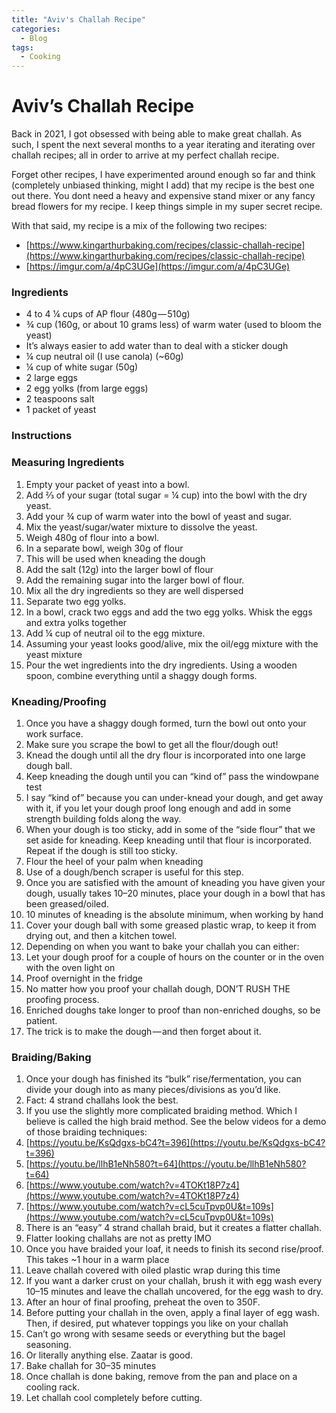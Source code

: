 ```yaml
---
title: "Aviv's Challah Recipe"
categories:
  - Blog
tags:
  - Cooking
---
```

# Aviv’s Challah Recipe

Back in 2021, I got obsessed with being able to make great challah. As such, I spent the next several months to a year iterating and iterating over challah recipes; all in order to arrive at my perfect challah recipe.

Forget other recipes, I have experimented around enough so far and think (completely unbiased thinking, might I add) that my recipe is the best one out there. You dont need a heavy and expensive stand mixer or any fancy bread flowers for my recipe. I keep things simple in my super secret recipe.

With that said, my recipe is a mix of the following two recipes:  
* [https://www.kingarthurbaking.com/recipes/classic-challah-recipe](https://www.kingarthurbaking.com/recipes/classic-challah-recipe)  
* [https://imgur.com/a/4pC3UGe](https://imgur.com/a/4pC3UGe)

### Ingredients

-   4 to 4 ¼ cups of AP flour (480g — 510g)
-   ¾ cup (160g, or about 10 grams less) of warm water (used to bloom the yeast)
-   It’s always easier to add water than to deal with a sticker dough
-   ¼ cup neutral oil (I use canola) (~60g)
-   ¼ cup of white sugar (50g)
-   2 large eggs
-   2 egg yolks (from large eggs)
-   2 teaspoons salt
-   1 packet of yeast

### Instructions

### Measuring Ingredients

1.  Empty your packet of yeast into a bowl.
2.  Add ⅔ of your sugar (total sugar = ¼ cup) into the bowl with the dry yeast.
3.  Add your ¾ cup of warm water into the bowl of yeast and sugar.
4.  Mix the yeast/sugar/water mixture to dissolve the yeast.
5.  Weigh 480g of flour into a bowl.
6.  In a separate bowl, weigh 30g of flour
7.  This will be used when kneading the dough
8.  Add the salt (12g) into the larger bowl of flour
9.  Add the remaining sugar into the larger bowl of flour.
10.  Mix all the dry ingredients so they are well dispersed
11.  Separate two egg yolks.
12.  In a bowl, crack two eggs and add the two egg yolks. Whisk the eggs and extra yolks together
13.  Add ¼ cup of neutral oil to the egg mixture.
14.  Assuming your yeast looks good/alive, mix the oil/egg mixture with the yeast mixture
15.  Pour the wet ingredients into the dry ingredients. Using a wooden spoon, combine everything until a shaggy dough forms.

### Kneading/Proofing

1.  Once you have a shaggy dough formed, turn the bowl out onto your work surface.
2.  Make sure you scrape the bowl to get all the flour/dough out!
3.  Knead the dough until all the dry flour is incorporated into one large dough ball.
4.  Keep kneading the dough until you can “kind of” pass the windowpane test
5.  I say “kind of” because you can under-knead your dough, and get away with it, if you let your dough proof long enough and add in some strength building folds along the way.
6.  When your dough is too sticky, add in some of the “side flour” that we set aside for kneading. Keep kneading until that flour is incorporated. Repeat if the dough is still too sticky.
7.  Flour the heel of your palm when kneading
8.  Use of a dough/bench scraper is useful for this step.
9.  Once you are satisfied with the amount of kneading you have given your dough, usually takes 10–20 minutes, place your dough in a bowl that has been greased/oiled.
10.  10 minutes of kneading is the absolute minimum, when working by hand
11.  Cover your dough ball with some greased plastic wrap, to keep it from drying out, and then a kitchen towel.
12.  Depending on when you want to bake your challah you can either:
13.  Let your dough proof for a couple of hours on the counter or in the oven with the oven light on
14.  Proof overnight in the fridge
15.  No matter how you proof your challah dough, DON’T RUSH THE proofing process.
16.  Enriched doughs take longer to proof than non-enriched doughs, so be patient.
17.  The trick is to make the dough — and then forget about it.

### Braiding/Baking

1.  Once your dough has finished its “bulk” rise/fermentation, you can divide your dough into as many pieces/divisions as you’d like.
2.  Fact: 4 strand challahs look the best.
3.  If you use the slightly more complicated braiding method. Which I believe is called the high braid method. See the below videos for a demo of those braiding techniques:
4.  [https://youtu.be/KsQdgxs-bC4?t=396](https://youtu.be/KsQdgxs-bC4?t=396)
5.  [https://youtu.be/llhB1eNh580?t=64](https://youtu.be/llhB1eNh580?t=64)
6.  [https://www.youtube.com/watch?v=4TOKt18P7z4](https://www.youtube.com/watch?v=4TOKt18P7z4)
7.  [https://www.youtube.com/watch?v=cL5cuTpvp0U&t=109s](https://www.youtube.com/watch?v=cL5cuTpvp0U&t=109s)
8.  There is an “easy” 4 strand challah braid, but it creates a flatter challah.
9.  Flatter looking challahs are not as pretty IMO
10.  Once you have braided your loaf, it needs to finish its second rise/proof. This takes ~1 hour in a warm place
11.  Leave challah covered with oiled plastic wrap during this time
12.  If you want a darker crust on your challah, brush it with egg wash every 10–15 minutes and leave the challah uncovered, for the egg wash to dry.
13.  After an hour of final proofing, preheat the oven to 350F.
14.  Before putting your challah in the oven, apply a final layer of egg wash. Then, if desired, put whatever toppings you like on your challah
15.  Can’t go wrong with sesame seeds or everything but the bagel seasoning.
16.  Or literally anything else. Zaatar is good.
17.  Bake challah for 30–35 minutes
18.  Once challah is done baking, remove from the pan and place on a cooling rack.
19.  Let challah cool completely before cutting.